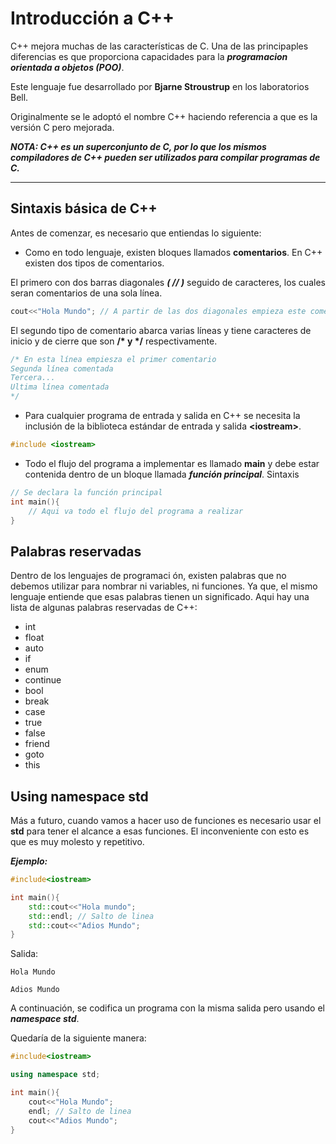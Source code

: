 # **Introducción a C++**

 C++ mejora muchas de las características de C. Una de las principaples diferencias es que proporciona capacidades para la ***programacion orientada a objetos (POO)***.

 Este lenguaje fue desarrollado por **Bjarne Stroustrup** en los laboratorios Bell.

Originalmente se le adoptó el nombre C++ haciendo referencia a que es la versión C pero mejorada. 

***NOTA: C++ es un superconjunto de C, por lo que los mismos compiladores de C++ pueden ser utilizados para compilar programas de C.***

---------

## **Sintaxis básica de C++**

Antes de comenzar, es necesario que entiendas lo siguiente:

- Como en todo lenguaje, existen bloques llamados **comentarios**. En C++ existen dos tipos de comentarios. 

El primero con dos barras diagonales ***( // )*** seguido de caracteres, los cuales seran comentarios de una sola línea.
```cpp
cout<<"Hola Mundo"; // A partir de las dos diagonales empieza este comentario.
```
El segundo tipo de comentario abarca varias líneas y tiene caracteres de inicio y de cierre que son **/\* y \*/** respectivamente.
```cpp
/* En esta línea empiesza el primer comentario
Segunda línea comentada
Tercera...
Ultima línea comentada 
*/
```
- Para cualquier programa de entrada y salida en C++ se necesita la inclusión de la biblioteca estándar de entrada y salida **\<iostream>**. 
```cpp
#include <iostream> 
```    
- Todo el flujo del programa a implementar es llamado **main** y debe estar contenida dentro de un bloque llamada ***función principal***.
Sintaxis
```cpp
// Se declara la función principal
int main(){
    // Aqui va todo el flujo del programa a realizar
}
```

## **Palabras reservadas**
Dentro de los lenguajes de programaci   ón, existen palabras que no debemos utilizar para nombrar ni variables, ni funciones. Ya que, el mismo lenguaje entiende que esas palabras tienen un significado.
Aqui hay una lista de algunas palabras reservadas de C++:
- int
- float
- auto
- if
- enum
- continue
- bool
- break
- case
- true
- false
- friend
- goto
- this

## **Using namespace std**

Más a futuro, cuando vamos a hacer uso de funciones es necesario usar el **std** para tener el alcance a esas funciones. El inconveniente con esto es que es muy molesto y repetitivo. 

***Ejemplo:***
```cpp
#include<iostream>

int main(){
    std::cout<<"Hola mundo";
    std::endl; // Salto de linea
    std::cout<<"Adios Mundo";
}
```
Salida:
```
Hola Mundo

Adios Mundo
```
A continuación, se codifica un programa con la misma salida pero usando el ***namespace std***.

Quedaría de la siguiente manera:
```cpp
#include<iostream>

using namespace std;

int main(){
    cout<<"Hola Mundo";
    endl; // Salto de linea
    cout<<"Adios Mundo";
}
```
